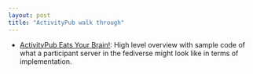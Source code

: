 ```yaml
---
layout: post
title: "ActivityPub walk through"
---
```


* [ActivityPub Eats Your Brain!](https://a.exozy.me/posts/activitypub-eats-your-brain/): High level overview with sample code of what a participant server in the fediverse might look like in terms of implementation.
